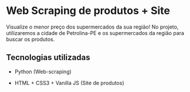 # Web Scraping de produtos + Site

Visualize o menor preço dos supermercados da sua região! No projeto, utilizaremos a cidade de Petrolina-PE e os supermercados da região para buscar os produtos.

## Tecnologias utilizadas

- Python (Web-scraping)

- HTML + CSS3 + Vanilla JS (Site de produtos)
